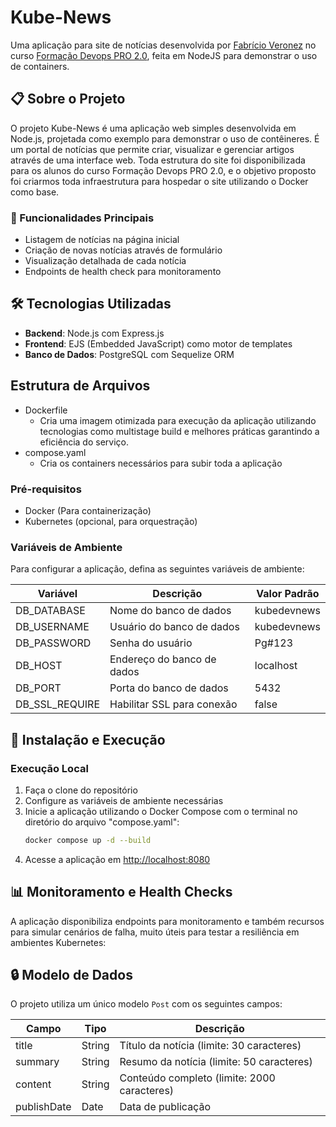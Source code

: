 # Kube-News

Uma aplicação para site de notícias desenvolvida por [Fabrício Veronez](https://github.com/fabricioveronez) no curso [Formação Devops PRO 2.0](https://curso.devopspro.com.br/devops-pro/), feita em NodeJS para demonstrar o uso de containers.

## 📋 Sobre o Projeto

O projeto Kube-News é uma aplicação web simples desenvolvida em Node.js, projetada como exemplo para demonstrar o uso de contêineres. É um portal de notícias que permite criar, visualizar e gerenciar artigos através de uma interface web. 
Toda estrutura do site foi disponibilizada para os alunos do curso Formação Devops PRO 2.0, e o objetivo proposto foi criarmos toda infraestrutura para hospedar o site utilizando o Docker como base.

### 🚀 Funcionalidades Principais

- Listagem de notícias na página inicial
- Criação de novas notícias através de formulário
- Visualização detalhada de cada notícia
- Endpoints de health check para monitoramento

## 🛠️ Tecnologias Utilizadas

- **Backend**: Node.js com Express.js
- **Frontend**: EJS (Embedded JavaScript) como motor de templates
- **Banco de Dados**: PostgreSQL com Sequelize ORM

## Estrutura de Arquivos

- Dockerfile
   - Cria uma imagem otimizada para execução da aplicação utilizando tecnologias como multistage build e melhores práticas garantindo a eficiência do serviço.
- compose.yaml
   - Cria os containers necessários para subir toda a aplicação

### Pré-requisitos

- Docker (Para containerização)
- Kubernetes (opcional, para orquestração)

### Variáveis de Ambiente

Para configurar a aplicação, defina as seguintes variáveis de ambiente:

| Variável | Descrição | Valor Padrão |
|----------|-----------|--------------|
| DB_DATABASE | Nome do banco de dados | kubedevnews |
| DB_USERNAME | Usuário do banco de dados | kubedevnews |
| DB_PASSWORD | Senha do usuário | Pg#123 |
| DB_HOST | Endereço do banco de dados | localhost |
| DB_PORT | Porta do banco de dados | 5432 |
| DB_SSL_REQUIRE | Habilitar SSL para conexão | false |

## 🚀 Instalação e Execução

### Execução Local

1. Faça o clone do repositório
2. Configure as variáveis de ambiente necessárias
3. Inicie a aplicação utilizando o Docker Compose com o terminal no diretório do arquivo "compose.yaml":
   ```bash
   docker compose up -d --build
   ```
5. Acesse a aplicação em [http://localhost:8080](http://localhost:8080)

## 📊 Monitoramento e Health Checks

A aplicação disponibiliza endpoints para monitoramento e também recursos para simular cenários de falha, muito úteis para testar a resiliência em ambientes Kubernetes:

## 🔒 Modelo de Dados

O projeto utiliza um único modelo `Post` com os seguintes campos:

| Campo | Tipo | Descrição |
|-------|------|-----------|
| title | String | Título da notícia (limite: 30 caracteres) |
| summary | String | Resumo da notícia (limite: 50 caracteres) |
| content | String | Conteúdo completo (limite: 2000 caracteres) |
| publishDate | Date | Data de publicação |


